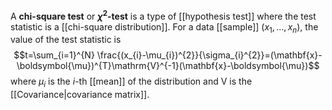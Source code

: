 A **chi-square test** or **$\chi ^{2}$-test** is a type of [[hypothesis test]] where the test statistic is a [[chi-square distribution]]. For a data [[sample]] $(x_{1},\ldots,x_{n})$, the value of the test statistic is
$$t=\sum_{i=1}^{N} \frac{(x_{i}-\mu_{i})^{2}}{\sigma_{i}^{2}}=(\mathbf{x}-\boldsymbol{\mu})^{T}\mathrm{V}^{-1}(\mathbf{x}-\boldsymbol{\mu})$$
where $\mu_{i}$ is the $i$-th [[mean]] of the distribution and $\mathrm{V}$ is the [[Covariance|covariance matrix]].